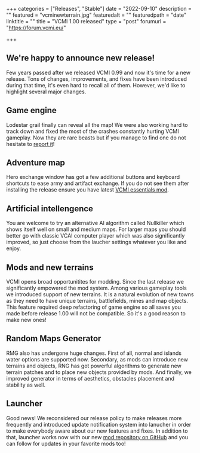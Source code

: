 +++
categories = ["Releases", "Stable"]
date = "2022-09-10"
description = ""
featured = "vcminewterrain.jpg"
featuredalt = ""
featuredpath = "date"
linktitle = ""
title = "VCMI 1.00 released"
type = "post"
forumurl = "https://forum.vcmi.eu/"

+++

## We're happy to announce new release!

Few years passed after we released VCMI 0.99 and now it's time for a new release.
Tons of changes, improvements, and fixes have been introduced during that time, it's even hard to recall all of them.
However, we'd like to highlight several major changes.

## Game engine
Lodestar grail finally can reveal all the map!
We were also working hard to track down and fixed the most of the crashes constantly hurting VCMI gameplay. Now they are rare beasts but if you manage to find one do not hesitate to [report it](https://bugs.vcmi.eu)!

## Adventure map
Hero exchange window has got a few additional buttons and keyboard shortcuts to ease army and artifact exchange. If you do not see them after installing the release ensure you have latest [VCMI essentials mod](https://wiki.vcmi.eu/Mod_list#Utilities).

## Artificial intellengence
You are welcome to try an alternative AI algorithm called Nullkiller which shows itself well on small and medium maps. For larger maps you should better go with classic VCAI computer player which was also significantly improved, so just choose from the laucher settings whatever you like and enjoy.

## Mods and new terrains
VCMI opens broad opportunitites for modding. Since the last release we significantly empowered the mod system.
Among various gameplay tools we introduced support of new terrains. It is a natural evolution of new towns as they need to have unique terrains, battlefields, mines and map objects. This feature required deep refactoring of game engine so all saves you made before release 1.00 will not be compatible. So it's a good reason to make new ones!

## Random Maps Generator
RMG also has undergone huge changes. First of all, normal and islands water options are supported now.
Secondary, as mods can introduce new terrains and objects, RNG has got powerful algorithms to generate new terrain patches and to place new objects provided by mods. And finally, we improved generator in terms of aesthetics, obstacles placement and stability as well.

## Launcher
Good news! We reconsidered our release policy to make releases more frequently and introduced update notification system into lanucher in order to make everybody aware about our new features and fixes. In addition to that, launcher works now with our new [mod repository on GitHub](https://github.com/vcmi-mods) and you can follow for updates in your favorite mods too!
